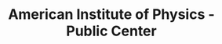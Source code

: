 ---
layout: repo
title: "American Institute of Physics  - Public Center"
id: 21412
permalink: repos/21412/
---